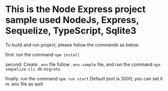 # This is the Node Express project sample used NodeJs, Express, Sequelize, TypeScript, Sqlite3

To build and run project, please follow the commands as below.

first: run the command `npm install`

second: Create `.env` file follow `.env.sample` file, and run the command `npx sequelize-cli db:migrate`

finally: run the command `npm run start`
Default port is 3000, you can set it in .env file as well
